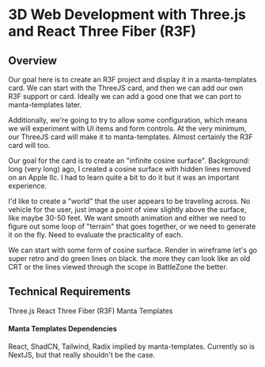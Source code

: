 
# 3D Web Development with Three.js and React Three Fiber (R3F)

## Overview
Our goal here is to create an R3F project and display it in a manta-templates card.  We can start with the ThreeJS card, and then we can add our own R3F support or card.  Ideally we can add a good one that we can port to manta-templates later.

Additionally, we're going to try to allow some configuration, which means we will experiment with UI items and form controls.  At the very minimum, our ThreeJS card will make it to manta-templates.  Almost certainly the R3F card will too.

Our goal for the card is to create an "infinite cosine surface".  Background: long (very long) ago, I created a cosine surface with hidden lines removed on an Apple IIc.  I had to learn quite a bit to do it but it was an important experience.  

I'd like to create a "world" that the user appears to be traveling across.  No vehicle for the user, just image a point of view slightly above the surface, like maybe 30-50 feet.  We want smooth animation and either we need to figure out some loop of "terrain" that goes together, or we need to generate it on the fly.  Need to evaluate the practicality of each.

We can start with some form of cosine surface.  Render in wireframe let's go super retro and do green lines on black.  the more they can look like an old CRT or the lines viewed through the scope in BattleZone the better.

## Technical Requirements
Three.js
React Three Fiber (R3F)
Manta Templates

#### Manta Templates Dependencies
React, ShadCN, Tailwind, Radix implied by manta-templates.  Currently so is NextJS, but that really shouldn't be the case.
